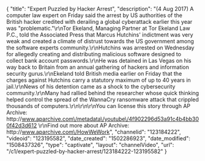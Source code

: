 {
    "title": "Expert Puzzled by Hacker Arrest",
    "description": "(4 Aug 2017) A computer law expert on Friday said the arrest by US authorities of the British hacker credited with derailing a global cyberattack earlier this year was \"problematic.\"\r\nTor Ekeland, Managing Partner at Tor Ekeland Law P.C., told the Associated Press that Marcus Hutchins' indictment was very weak and created a climate of distrust towards the US government among the software experts community.\r\nHutchins was arrested on Wednesday for allegedly creating and distributing malicious software designed to collect bank account passwords.\r\nHe was detained in Las Vegas on his way back to Britain from an annual gathering of hackers and information security gurus.\r\nEkeland told British media earlier on Friday that the charges against Hutchins carry a statutory maximum of up to 40 years in jail.\r\nNews of his detention came as a shock to the cybersecurity community.\r\nMany had rallied behind the researcher whose quick thinking helped control the spread of the WannaCry ransomware attack that crippled thousands of computers.\r\n\r\n\r\nYou can license this story through AP Archive: http:\/\/www.aparchive.com\/metadata\/youtube\/4f902296d53a91c4b4bb300f42d3d612 \r\nFind out more about AP Archive: http:\/\/www.aparchive.com\/HowWeWork",
    "channelid": "123184222",
    "videoid": "123195582",
    "date_created": "1502286923",
    "date_modified": "1508437326",
    "type": "captivate",
    "layout": "channelVideo",
    "url": "\/c1\/expert-puzzled-by-hacker-arrest\/123184222-123195582"
}